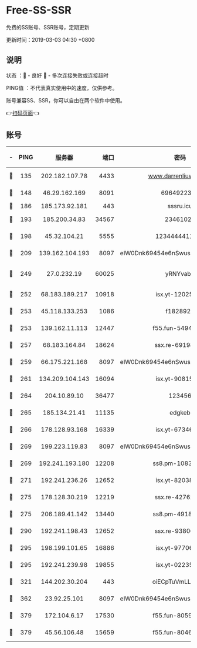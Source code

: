 # Free-SS-SSR

免费的SS账号、SSR账号，定期更新

更新时间：2019-03-03 04:30 +0800

## 说明

状态     ：🙂 - 良好 🙁 - 多次连接失败或连接超时

PING值   ：不代表真实使用中的速度，仅供参考。

账号兼容SS、SSR，你可以自由在两个软件中使用。

👉[扫码页面](https://liesauer.github.io/free-ss-ssr.github.io/)👈

## 账号

|-|PING|服务器|端口|密码|加密方式|区域|
|:----:|:----:|:-----:|-----:|:----:|:----:|:----:|
|🙂|135|202.182.107.78|4433|www.darrenliuwei.com|aes-256-cfb|JP|
|🙂|148|46.29.162.169|8091|6964922356|aes-256-cfb|RU|
|🙂|186|185.173.92.181|443|sssru.icu|rc4-md5|RU|
|🙂|193|185.200.34.83|34567|23461023|aes-256-cfb|US|
|🙂|198|45.32.104.21|5555|1234444411111|aes-256-cfb|SG|
|🙂|209|139.162.104.193|8097|eIW0Dnk69454e6nSwuspv9DmS201tQ0D|aes-256-cfb|JP|
|🙂|249|27.0.232.19|60025|yRNYvabB|xchacha20-ietf-poly1305|HK|
|🙂|252|68.183.189.217|10918|isx.yt-12025761|aes-256-cfb|SG|
|🙂|253|45.118.133.253|1086|f1828920|aes-256-cfb|SG|
|🙂|253|139.162.11.113|12447|f55.fun-54942636|aes-256-cfb|SG|
|🙂|257|68.183.164.84|18624|ssx.re-69198876|aes-256-cfb|US|
|🙂|259|66.175.221.168|8097|eIW0Dnk69454e6nSwuspv9DmS201tQ0D|aes-256-cfb|US|
|🙂|261|134.209.104.143|16094|isx.yt-90815095|aes-256-cfb|SG|
|🙂|264|204.10.89.10|36477|123456|aes-256-cfb|US|
|🙂|265|185.134.21.41|11135|edgkeb|aes-256-cfb|GB|
|🙂|266|178.128.93.168|16339|isx.yt-67346063|aes-256-cfb|SG|
|🙂|269|199.223.119.83|8097|eIW0Dnk69454e6nSwuspv9DmS201tQ0D|aes-256-cfb|US|
|🙂|269|192.241.193.180|12208|ss8.pm-10835371|aes-256-cfb|US|
|🙂|271|192.241.236.26|12652|isx.yt-82038040|aes-256-cfb|US|
|🙂|275|178.128.30.219|12219|ssx.re-42762203|aes-256-cfb|SG|
|🙂|275|206.189.41.142|13440|ss8.pm-49181075|aes-256-cfb|SG|
|🙂|290|192.241.198.43|12652|ssx.re-93806921|aes-256-cfb|US|
|🙂|295|198.199.101.65|16886|isx.yt-97706570|aes-256-cfb|US|
|🙂|295|192.241.239.98|19855|isx.yt-02235156|aes-256-cfb|US|
|🙂|321|144.202.30.204|443|oiECpTuVmLLxk4Ts|aes-256-cfb|US|
|🙂|362|23.92.25.101|8097|eIW0Dnk69454e6nSwuspv9DmS201tQ0D|aes-256-cfb|US|
|🙂|379|172.104.6.17|17530|f55.fun-80599240|aes-256-cfb|US|
|🙂|379|45.56.106.48|15659|f55.fun-80465528|aes-256-cfb|US|
